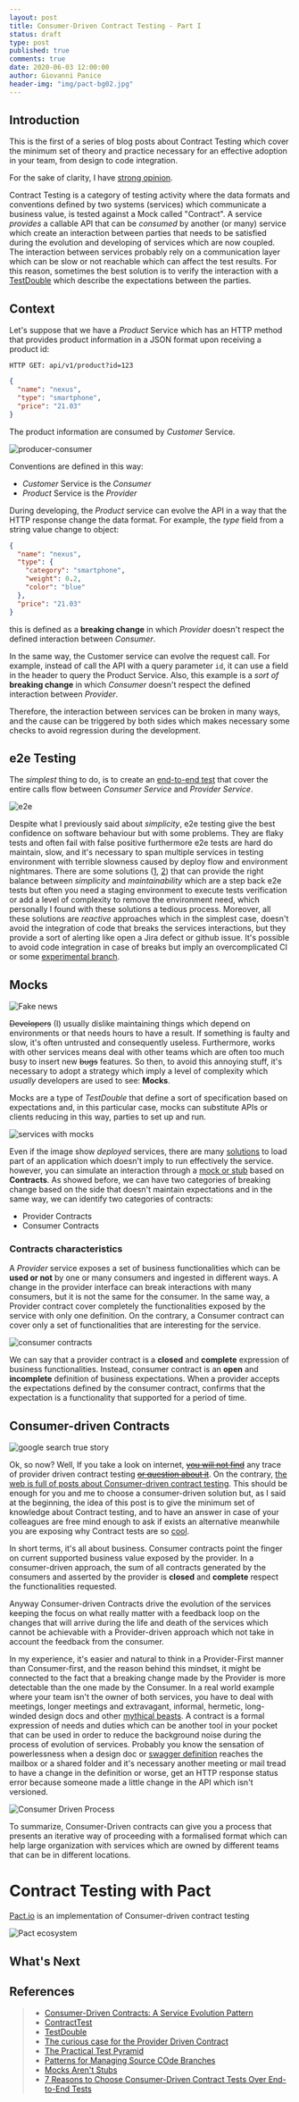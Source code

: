 ```yaml
---
layout: post
title: Consumer-Driven Contract Testing - Part I
status: draft
type: post
published: true
comments: true
date: 2020-06-03 12:00:00
author: Giovanni Panice
header-img: "img/pact-bg02.jpg"
---
```


## Introduction

This is the first of a series of blog posts about Contract Testing which cover the minimum set of theory and practice 
necessary for an effective adoption in your team, from design to code integration.

For the sake of clarity, I have [strong opinion](https://www.youtube.com/watch?v=oxbS9Pe2PhE&feature=youtu.be).

Contract Testing is a category of testing activity where the data formats and conventions defined by two systems 
(services) which communicate a business value, is tested against a Mock called "Contract". A service _provides_ 
a callable API that can be _consumed_ by another (or many) service which create an interaction between parties 
that needs to be satisfied during the evolution and developing of services which are now coupled. The interaction 
between services probably rely on a communication layer which can be slow or not reachable which can affect the test results. 
For this reason, sometimes the best solution is to verify the interaction with a [TestDouble](https://martinfowler.com/bliki/TestDouble.html) 
which describe the expectations between the parties.


## Context

Let's suppose that we have a _Product_ Service which has an HTTP method that provides product information in a JSON 
format upon receiving a product id:

`HTTP GET: api/v1/product?id=123`

```JSON
{
  "name": "nexus",
  "type": "smartphone",
  "price": "21.03"
}
```

The product information are consumed by _Customer_ Service.

![producer-consumer](/img/services-01.png "producer-consumer")


Conventions are defined in this way:

- _Customer_ Service is the _Consumer_ 
- _Product_ Service is the _Provider_


During developing, the _Product_ service can evolve the API in a way that the HTTP response change the data format. 
For example, the _type_ field from a string value change to object:

```JSON
{
  "name": "nexus",
  "type": {
    "category": "smartphone",
    "weight": 0.2,
    "color": "blue"
  },
  "price": "21.03"
}
```

this is defined as a **breaking change** in which _Provider_ doesn't respect the defined interaction between _Consumer_.

In the same way, the Customer service can evolve the request call. For example, instead of call the API with a query 
parameter ```id```, it can use a field in the header to query the Product Service. Also, this example is a _sort 
of_ **breaking change** in which _Consumer_ doesn't respect the defined interaction between _Provider_. 

Therefore, the interaction between services can be broken in many ways, and the cause can be triggered by both 
sides which makes necessary some checks to avoid regression during the development.

## e2e Testing

The _simplest_ thing to do, is to create an [end-to-end test](https://martinfowler.com/articles/practical-test-pyramid.html#End-to-endTests) 
that cover the entire calls flow between _Consumer Service_ and _Provider Service_.

![e2e](/img/services-02.png "e2e")


Despite what I previously said about _simplicity_, e2e testing give the best confidence on software behaviour but with some problems.
They are flaky tests and often fail with false positive furthermore e2e tests are hard do maintain, slow, and it's necessary to
span multiple services in testing environment with terrible slowness caused by deploy flow and environment nightmares.
There are some solutions ([1](https://www.soapui.org/), [2](https://github.com/postmanlabs/newman)) that can provide the
right balance between _simplicity_ and _maintainability_ which are a step back e2e tests but often you need a staging 
environment to execute tests verification or add a level of complexity to remove the environment need, which 
personally I found with these solutions a tedious process. Moreover, all these solutions are _reactive_ approaches which
in the simplest case, doesn't avoid the integration of code that breaks the services interactions, but they provide a sort 
of alerting like open a Jira defect or github issue. It's possible to avoid code integration in case of breaks but 
imply an overcomplicated CI or some [experimental branch](https://martinfowler.com/articles/branching-patterns.html#experimental-branch). 

## Mocks

![Fake news](https://media.giphy.com/media/26n6ziTEeDDbowBkQ/giphy.gif)

~~Developers~~ (I) usually dislike maintaining things which depend on environments or that needs hours to have a result.
If something is faulty and slow, it's often untrusted and consequently useless. Furthermore, works with other services 
means deal with other teams which are often too much busy to insert new ~~bugs~~ features. So then, to avoid this 
annoying stuff, it's necessary to adopt a strategy which imply a level of complexity which _usually_ developers are used 
to see: **Mocks**.

Mocks are a type of _TestDouble_ that define a sort of specification 
based on expectations and, in this particular case, mocks can substitute APIs or clients reducing in this way, parties
to set up and run.

![services with mocks](/img/services-03.png "services with mocks")

Even if the image show _deployed_ services, there are many [solutions](https://www.baeldung.com/spring-boot-testing#integration-testing-with-springboottest) 
to load part of an application which doesn't imply to run effectively the service. however, you can simulate an interaction
through a [mock or stub](https://martinfowler.com/articles/mocksArentStubs.html) based on **Contracts**. As showed before,
we can have two categories of breaking change based on the side that doesn't maintain expectations and in the same way,
we can identify two categories of contracts:

- Provider Contracts 
- Consumer Contracts

### Contracts characteristics

A _Provider_ service exposes a set of business functionalities which can be **used or not** by one or many consumers 
and ingested in different ways. A change in the provider interface can break interactions with many consumers, but it is
not the same for the consumer. In the same way, a Provider contract cover completely the functionalities exposed by 
the service with only one definition. On the contrary, a Consumer contract can cover only a set of functionalities 
that are interesting for the service. 

![consumer contracts](/img/services-04.png "consumer contracts")

We can say that a provider contract is a **closed** and **complete** expression of business functionalities. 
Instead, consumer contract is an **open** and **incomplete** definition of business expectations. When a provider
accepts the expectations defined by the consumer contract, confirms that the expectation is a functionality that supported 
for a period of time.

## Consumer-driven Contracts

![google search true story](/img/googlesearch.jpg "google search true story")

Ok, so now? Well, If you take a look on internet, [~~you will not find~~](https://pactflow.io/blog/the-curious-case-for-the-provider-driven-contract) 
any trace of provider driven contract testing [~~or question about it~~](https://github.com/DiUS/pact-jvm/issues/327).
On the contrary, [the web is full of posts about Consumer-driven contract testing](https://lmgtfy.com/?q=consumer+driven+contract+testing&s=d).
This should be enough for you and me to choose a consumer-driven solution but, as I said at the beginning,
the idea of this post is to give the minimum set of knowledge about Contract testing, and to have an answer
in case of your colleagues are free mind enough to ask if exists an alternative meanwhile you are exposing why Contract
tests are so [cool](https://reflectoring.io/7-reasons-for-consumer-driven-contracts/).

In short terms, it's all about business. Consumer contracts point the finger on current supported business value exposed 
by the provider. In a consumer-driven approach, the sum of all contracts generated by the consumers
and asserted by the provider is **closed** and **complete** respect the functionalities requested.

Anyway Consumer-driven Contracts drive the evolution of the services keeping the focus on what really matter with 
a feedback loop on the changes that will arrive during the life and death of the services which cannot be achievable 
with a Provider-driven approach which not take in account the feedback from the consumer.

In my experience, it's easier and natural to think in a Provider-First manner than Consumer-first, and the reason behind
this mindset, it might be connected to the fact that a breaking change made by the Provider is more detectable than the one
made by the Consumer. In a real world example where your team isn't the owner of both services, you have to deal with meetings, 
longer meetings and extravagant, informal, hermetic, long-winded design docs and other [mythical beasts](https://en.wikipedia.org/wiki/The_Mythical_Man-Month). 
A contract is a formal expression of needs and duties which can be another tool in your pocket that can be used in order
to reduce the background noise during the process of evolution of services. Probably you know the sensation of powerlessness
when a design doc or [swagger definition](https://www.openapis.org/) reaches the mailbox or a shared folder and it's
necessary another meeting or mail tread to have a change in the definition or worse, get an HTTP response status error because
someone made a little change in the API which isn't versioned.

![Consumer Driven Process](/img/services-07.png "Consumer Driven Process")

To summarize, Consumer-Driven contracts can give you a process that presents an iterative way of proceeding with a 
formalised format which can help large organization with services which are owned by different teams that can be in different
locations. 

# Contract Testing with Pact

[Pact.io](https://docs.pact.io/) is an implementation of Consumer-driven contract testing

![Pact ecosystem](/img/services-05.png "Pact ecosystem")

## What's Next

## References
> - [Consumer-Driven Contracts: A Service Evolution Pattern](https://martinfowler.com/articles/consumerDrivenContracts.html#Schematron)
> - [ContractTest](https://martinfowler.com/bliki/ContractTest.html)
> - [TestDouble](https://martinfowler.com/bliki/TestDouble.html)
> - [The curious case for the Provider Driven Contract](https://pactflow.io/blog/the-curious-case-for-the-provider-driven-contract)
> - [The Practical Test Pyramid](https://martinfowler.com/articles/practical-test-pyramid.html)
> - [Patterns for Managing Source COde Branches](https://martinfowler.com/articles/branching-patterns.html)
> - [Mocks Aren't Stubs](https://martinfowler.com/articles/mocksArentStubs.html)
> - [7 Reasons to Choose Consumer-Driven Contract Tests Over End-to-End Tests](https://reflectoring.io/7-reasons-for-consumer-driven-contracts/)